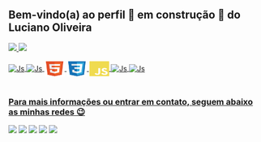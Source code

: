 ## Bem-vindo(a) ao perfil 🚧 em construção 🚧 do Luciano Oliveira

 <div>
   <a href="https://github.com/Oliveira-LE">
   <img height="180em" src="https://github-readme-stats.vercel.app/api?username=Oliveira-LE&show_icons=true&theme=cobalt&include_all_commits=true&count_private=true"/>
   <img height="180em" src="https://github-readme-stats.vercel.app/api/top-langs/?username=Oliveira-LE&layout=compact&langs_count=6&theme=cobalt"/>
</div>
    
<div style="display: inline_block"><br>
  
  <img align="center" alt="Js" height="30" width="40" src="https://cdn.jsdelivr.net/gh/devicons/devicon@latest/icons/r/r-plain.svg">         
  <img align="center" alt="Js" height="30" width="40" src="https://cdn.jsdelivr.net/gh/devicons/devicon@latest/icons/python/python-original-wordmark.svg">
  <img align="center" alt="HTML" height="30" width="40" src="https://raw.githubusercontent.com/devicons/devicon/master/icons/html5/html5-original.svg">
  <img align="center" alt="CSS" height="30" width="40" src="https://raw.githubusercontent.com/devicons/devicon/master/icons/css3/css3-original.svg">
  <img align="center" alt="Js" height="30" width="40" src="https://raw.githubusercontent.com/devicons/devicon/master/icons/javascript/javascript-plain.svg">
  <img align="center" alt="Js" height="30" width="40" src="https://cdn.jsdelivr.net/gh/devicons/devicon@latest/icons/inkscape/inkscape-original-wordmark.svg">
  <img align="center" alt="Js" height="30" width="40" src="https://cdn.jsdelivr.net/gh/devicons/devicon@latest/icons/wordpress/wordpress-plain-wordmark.svg">
            
</div>
 
<br>
 
### Para mais informações ou entrar em contato, seguem abaixo as minhas redes 😉
 
<div> 
  <a href="https://instagram.com/eletiva_nossa_fotografia" target="_blank"><img src="https://img.shields.io/badge/-Instagram-%23E4405F?style=for-the-badge&logo=instagram&logoColor=white" target="_blank"></a>
  <a href="https://www.researchgate.net/profile/Luciano-Oliveira-23" target="_blank"><img src="https://img.shields.io/badge/-Researchgate-%23E4405F?style=for-the-badge&logo=researchgate&logoColor=white" target="_blank"></a>
  <a href="https://orcid.org/0000-0002-4737-0514" target="_blank"><img src="https://img.shields.io/badge/-Orcid-%230077B5?style=for-the-badge&logo=orcid&logoColor=white" target="_blank"></a>
  <a href="https://www.linkedin.com/in/luciano-oliveira-64a6211b" target="_blank"><img src="https://img.shields.io/badge/-LinkedIn-%230077B5?style=for-the-badge&logo=linkedin&logoColor=white" target="_blank"></a>
  <a href="http://lamparinada.blogspot.com/" target="_blank"><img src="https://img.shields.io/badge/-Blogger-%230077B5?style=for-the-badge&logo=blogger&logoColor=white" target="_blank"></a>
</div>
